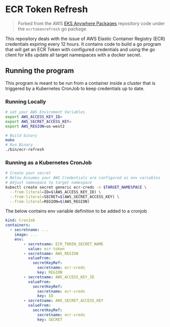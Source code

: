 # ECR Token Refresh

> Forked from the AWS [EKS Anywhere Packages](https://github.com/aws/eks-anywhere-packages) repository code under the `ecrtokenrefresh` go package.

This repository deals with the issue of AWS Elastic Container Registry (ECR) credentials expiring every 12 hours. It contains code to build a go program that will get an ECR Token with configured credentials and using the go client for k8s update all target namespaces with a docker secret.

## Running the program

This program is meant to be run from a container inside a cluster that is triggered by a Kubernetes CronJob to keep credentials up to date.

### Running Locally

```bash
# set your AWS Enviroment Variables
export AWS_ACCESS_KEY_ID=
export AWS_SECRET_ACCESS_KEY=
export AWS_REGION=us-west2

# Build binary
make
# Run Binary
./bin/ecr-refresh
```

### Running as a Kubernetes CronJob

```bash
# Create your secret
# Below Assumes your AWS Credentials are configured as env variables
# Adjust namespace to target namespace
kubectl create secret generic ecr-creds -n $TARGET_NAMESPACE \
  --from-literal=ID=$(AWS_ACCESS_KEY_ID) \
  --from-literal=SECRET=$(AWS_SECRET_ACCESS_KEY) \
  --from-literal=REGION=$(AWS_REGION)
```

The below contains env variable definition to be added to a cronjob

```yaml
kind: CronJob
containers:
  - secretname: ...
    image: ...
    env:
        - secretname: ECR_TOKEN_SECRET_NAME
          value: ecr-token
        - secretname: AWS_REGION
          valueFrom:
            secretKeyRef:
              secretname: ecr-creds
              key: REGION
        - secretname: AWS_ACCESS_KEY_ID
          valueFrom:
            secretKeyRef:
              secretname: ecr-creds
              key: ID
        - secretname: AWS_SECRET_ACCESS_KEY
          valueFrom:
            secretKeyRef:
              secretname: ecr-creds
              key: SECRET
```
